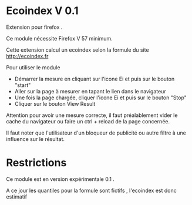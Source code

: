 # Ecoindex V 0.1

Extension pour firefox . 

Ce module nécessite Firefox V 57 minimum.

Cette extension calcul un ecoindex selon la formule du site http://ecoindex.fr

Pour utiliser le module

- Démarrer la mesure en cliquant sur l'icone Ei et puis sur le bouton "start"
- Aller sur la page à mesurer en tapant le lien dans le navigateur
- Une fois la page chargée, cliquer l'icone Ei et puis sur le bouton "Stop"
- Cliquer sur le bouton View Result 

Attention pour avoir une mesure correcte, il faut préalablement vider le cache du navigateur ou faire un ctrl + reload de la page concernée.

Il faut noter que l'utilisateur d'un bloqueur de publicité ou autre filtre à une influence sur le résultat.

# Restrictions

Ce module est en version expérimentale 0.1 .  

A ce jour les quantiles pour la formule sont fictifs , l'ecoindex est donc estimatif 






